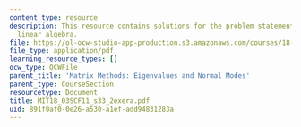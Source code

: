 ```yaml
---
content_type: resource
description: This resource contains solutions for the problem statements related to
  linear algebra.
file: https://ol-ocw-studio-app-production.s3.amazonaws.com/courses/18-03sc-differential-equations-fall-2011/891f0af00e26a530a1efadd94831283a_MIT18_03SCF11_s33_2exera.pdf
file_type: application/pdf
learning_resource_types: []
ocw_type: OCWFile
parent_title: 'Matrix Methods: Eigenvalues and Normal Modes'
parent_type: CourseSection
resourcetype: Document
title: MIT18_03SCF11_s33_2exera.pdf
uid: 891f0af0-0e26-a530-a1ef-add94831283a
---
```

